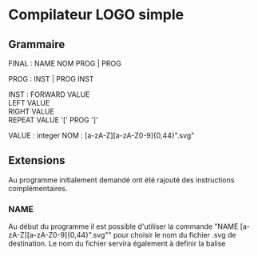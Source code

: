 # Compilateur LOGO simple

## Grammaire

FINAL : NAME NOM PROG | PROG

PROG : INST | PROG INST

INST :   FORWARD VALUE  
         LEFT VALUE  
         RIGHT VALUE  
         REPEAT VALUE '[' PROG ']'

VALUE : integer
NOM : [a-zA-Z][a-zA-Z0-9]{0,44}".svg"

## Extensions

Au programme initialement demandé ont été rajouté des instructions complémentaires.

### NAME
Au début du programme il est possible d'utiliser la commande "NAME [a-zA-Z][a-zA-Z0-9]{0,44}".svg"" pour choisir le nom du fichier .svg de destination.
Le nom du fichier servira également à definir la balise <title> du fichier .svg.
Le nom utilisé est limité à 45 caractères alphanumériques, doit obligatoirement commencer par une lettre (minuscule ou majuscule) et terminer par l'extension ".svg".

### SCALE S
Après cette instruction, tous les déplacements effectués seront S (VALUE) fois plus grands.

### Aliases
Un alias est un terminal qui au sera interprété en une suite d'instructions à la lecture.

#### RECT L H 
Trace un rectangle de largeur L (VALUE) et de hauteur H (VALUE).

### CIRCLE S
Trace un cercle en se mettant à l'échelle S (VALUE).